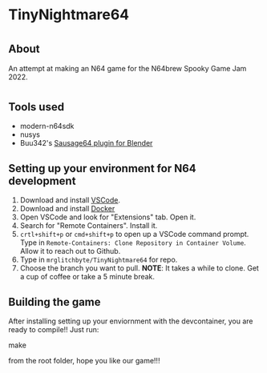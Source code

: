 # TinyNightmare64

#

## About
An attempt at making an N64 game for the N64brew Spooky Game Jam 2022.

#

## Tools used
- modern-n64sdk
- nusys
- Buu342's [Sausage64 plugin for Blender](https://github.com/buu342/N64-Sausage64)

## Setting up your environment for N64 development

1. Download and install [VSCode](https://code.visualstudio.com/Download).
2. Download and install [Docker](https://docs.docker.com/get-docker/)
3. Open VSCode and look for "Extensions" tab. Open it.
4. Search for "Remote Containers". Install it.
5. `crtl+shift+p` or `cmd+shift+p` to open up a VSCode command prompt. Type in `Remote-Containers: Clone Repository in Container Volume`. Allow it to reach out to Github.
6. Type in `mrglitchbyte/TinyNightmare64` for repo.
7. Choose the branch you want to pull. **NOTE**: It takes a while to clone. Get a cup of coffee or take a 5 minute break.

## Building the game
	
After installing setting up your enviornment with the devcontainer, you are ready to compile!! Just run:

make 

from the root folder, hope you like our game!!!

